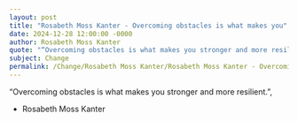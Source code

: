```yaml
---
layout: post
title: "Rosabeth Moss Kanter - Overcoming obstacles is what makes you"
date: 2024-12-28 12:00:00 -0000
author: Rosabeth Moss Kanter
quote: "“Overcoming obstacles is what makes you stronger and more resilient.”,"
subject: Change
permalink: /Change/Rosabeth Moss Kanter/Rosabeth Moss Kanter - Overcoming obstacles is what makes you
---
```


“Overcoming obstacles is what makes you stronger and more resilient.”,

- Rosabeth Moss Kanter
